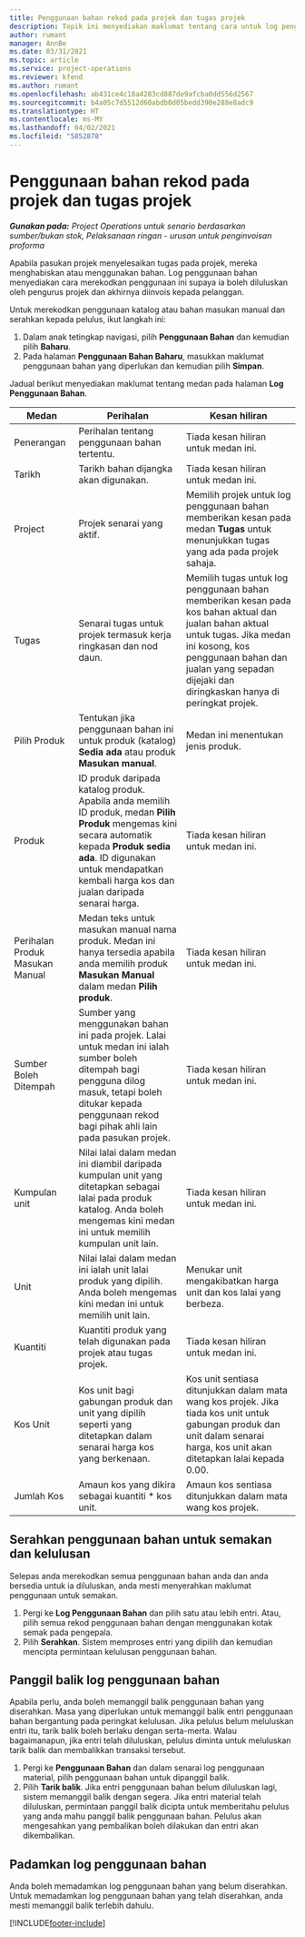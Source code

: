```yaml
---
title: Penggunaan bahan rekod pada projek dan tugas projek
description: Topik ini menyediakan maklumat tentang cara untuk log penggunaan bahan untuk projek dan tugas projek.
author: rumant
manager: AnnBe
ms.date: 03/31/2021
ms.topic: article
ms.service: project-operations
ms.reviewer: kfend
ms.author: rumant
ms.openlocfilehash: ab431ce4c18a4283cd887de9afcba0dd556d2567
ms.sourcegitcommit: b4a05c7d5512d60abdb0d05bedd390e288e8adc9
ms.translationtype: HT
ms.contentlocale: ms-MY
ms.lasthandoff: 04/02/2021
ms.locfileid: "5852878"
---
```

# <a name="record-material-usage-on-projects-and-project-tasks"></a>Penggunaan bahan rekod pada projek dan tugas projek

_**Gunakan pada:** Project Operations untuk senario berdasarkan sumber/bukan stok, Pelaksanaan ringan - urusan untuk penginvoisan proforma_

Apabila pasukan projek menyelesaikan tugas pada projek, mereka menghabiskan atau menggunakan bahan. Log penggunaan bahan menyediakan cara merekodkan penggunaan ini supaya ia boleh diluluskan oleh pengurus projek dan akhirnya diinvois kepada pelanggan. 

Untuk merekodkan penggunaan katalog atau bahan masukan manual dan serahkan kepada pelulus, ikut langkah ini: 

1. Dalam anak tetingkap navigasi, pilih **Penggunaan Bahan** dan kemudian pilih **Baharu**.
2. Pada halaman **Penggunaan Bahan Baharu**, masukkan maklumat penggunaan bahan yang diperlukan dan kemudian pilih **Simpan**.

Jadual berikut menyediakan maklumat tentang medan pada halaman **Log Penggunaan Bahan**. 

| **Medan** | **Perihalan** | **Kesan hiliran** |
| --- | --- | --- |
| Penerangan | Perihalan tentang penggunaan bahan tertentu. | Tiada kesan hiliran untuk medan ini. |
| Tarikh | Tarikh bahan dijangka akan digunakan. | Tiada kesan hiliran untuk medan ini. |
| Project | Projek senarai yang aktif. | Memilih projek untuk log penggunaan bahan memberikan kesan pada medan **Tugas** untuk menunjukkan tugas yang ada pada projek sahaja. |
| Tugas | Senarai tugas untuk projek termasuk kerja ringkasan dan nod daun. | Memilih tugas untuk log penggunaan bahan memberikan kesan pada kos bahan aktual dan jualan bahan aktual untuk tugas. Jika medan ini kosong, kos penggunaan bahan dan jualan yang sepadan dijejaki dan diringkaskan hanya di peringkat projek. |
| Pilih Produk | Tentukan jika penggunaan bahan ini untuk produk (katalog) **Sedia ada** atau produk **Masukan manual**. | Medan ini menentukan jenis produk. |
| Produk | ID produk daripada katalog produk. Apabila anda memilih ID produk, medan **Pilih Produk** mengemas kini secara automatik kepada **Produk sedia ada**. ID digunakan untuk mendapatkan kembali harga kos dan jualan daripada senarai harga. | Tiada kesan hiliran untuk medan ini. |
| Perihalan Produk Masukan Manual | Medan teks untuk masukan manual nama produk. Medan ini hanya tersedia apabila anda memilih produk **Masukan Manual** dalam medan **Pilih produk**.| Tiada kesan hiliran untuk medan ini. |
| Sumber Boleh Ditempah| Sumber yang menggunakan bahan ini pada projek. Lalai untuk medan ini ialah sumber boleh ditempah bagi pengguna dilog masuk, tetapi boleh ditukar kepada penggunaan rekod bagi pihak ahli lain pada pasukan projek. | Tiada kesan hiliran untuk medan ini. |
| Kumpulan unit | Nilai lalai dalam medan ini diambil daripada kumpulan unit yang ditetapkan sebagai lalai pada produk katalog. Anda boleh mengemas kini medan ini untuk memilih kumpulan unit lain. | Tiada kesan hiliran untuk medan ini. |
| Unit | Nilai lalai dalam medan ini ialah unit lalai produk yang dipilih. Anda boleh mengemas kini medan ini untuk memilih unit lain. | Menukar unit mengakibatkan harga unit dan kos lalai yang berbeza. |
| Kuantiti | Kuantiti produk yang telah digunakan pada projek atau tugas projek. | Tiada kesan hiliran untuk medan ini. |
| Kos Unit | Kos unit bagi gabungan produk dan unit yang dipilih seperti yang ditetapkan dalam senarai harga kos yang berkenaan. | Kos unit sentiasa ditunjukkan dalam mata wang kos projek. Jika tiada kos unit untuk gabungan produk dan unit dalam senarai harga, kos unit akan ditetapkan lalai kepada 0.00. |
| Jumlah Kos | Amaun kos yang dikira sebagai kuantiti \* kos unit.| Amaun kos sentiasa ditunjukkan dalam mata wang kos projek. |


## <a name="submit-material-usage-for-review-and-approval"></a>Serahkan penggunaan bahan untuk semakan dan kelulusan 
Selepas anda merekodkan semua penggunaan bahan anda dan anda bersedia untuk ia diluluskan, anda mesti menyerahkan maklumat penggunaan untuk semakan.

1. Pergi ke **Log Penggunaan Bahan** dan pilih satu atau lebih entri. Atau, pilih semua rekod penggunaan bahan dengan menggunakan kotak semak pada pengepala.
2. Pilih **Serahkan**. Sistem memproses entri yang dipilih dan kemudian mencipta permintaan kelulusan penggunaan bahan.

## <a name="recall-a-material-usage-log"></a>Panggil balik log penggunaan bahan

Apabila perlu, anda boleh memanggil balik penggunaan bahan yang diserahkan. Masa yang diperlukan untuk memanggil balik entri penggunaan bahan bergantung pada peringkat kelulusan.  Jika pelulus belum meluluskan entri itu, tarik balik boleh berlaku dengan serta-merta. Walau bagaimanapun, jika entri telah diluluskan, pelulus diminta untuk meluluskan tarik balik dan membalikkan transaksi tersebut.

1. Pergi ke **Penggunaan Bahan** dan dalam senarai log penggunaan material, pilih penggunaan bahan untuk dipanggil balik.
2. Pilih **Tarik balik**. Jika entri penggunaan bahan belum diluluskan lagi, sistem memanggil balik dengan segera. Jika entri material telah diluluskan, permintaan panggil balik dicipta untuk memberitahu pelulus yang anda mahu panggil balik penggunaan bahan. Pelulus akan mengesahkan yang pembalikan boleh dilakukan dan entri akan dikembalikan.

## <a name="delete-a-material-usage-log"></a>Padamkan log penggunaan bahan

Anda boleh memadamkan log penggunaan bahan yang belum diserahkan. Untuk memadamkan log penggunaan bahan yang telah diserahkan, anda mesti memanggil balik terlebih dahulu.



[!INCLUDE[footer-include](../includes/footer-banner.md)]
